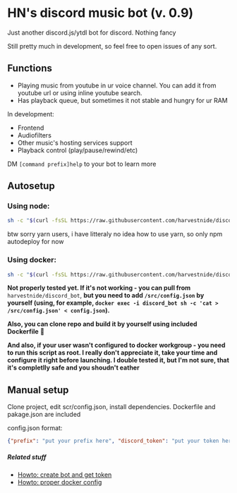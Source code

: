 # HN's discord music bot (v. 0.9)
Just another discord.js/ytdl bot for discord. Nothing fancy

Still pretty much in development, so feel free to open issues of any sort.

## Functions
- Playing music from youtube in ur voice channel. You can add it from youtube url or using inline youtube search.
- Has playback queue, but sometimes it not stable and hungry for ur RAM

In development:
- Frontend
- Audiofilters
- Other music's hosting services support
- Playback control (play/pause/rewind/etc)


DM `[command prefix]help` to your bot to learn more
## Autosetup

### Using node:
```bash
sh -c "$(curl -fsSL https://raw.githubusercontent.com/harvestnide/discord_music_bot/master/setup_node.sh)"
```

btw sorry yarn users, i have litteraly no idea how to use yarn, so only npm autodeploy for now
### Using docker:
```bash
sh -c "$(curl -fsSL https://raw.githubusercontent.com/harvestnide/discord_music_bot/master/setup_docker.sh)"
```

__Not properly tested yet. If it's not working - you can pull from__ `harvestnide/discord_bot`, __but you need to add `/src/config.json` by yourself (using, for example, `docker exec -i discord_bot sh -c 'cat > /src/config.json' < config.json`).__

__Also, you can clone repo and build it by yourself using included Dockerfile__ :rainbow:

__And also, if your user wasn't configured to docker workgroup - you need to run this script as root. I really don't appreciate it, take your time and configure it right before launching. I double tested it, but I'm not sure, that it's completlly safe and you shoudn't eather__

## Manual setup ##
Clone project, edit scr/config.json, install dependencies. Dockerfile and pakage.json are included

config.json format:
``` json
{"prefix": "put your prefix here", "discord_token": "put your token here"}
```

##### Related stuff #####
- [Howto: create bot and get token](https://github.com/reactiflux/discord-irc/wiki/Creating-a-discord-bot-&-getting-a-token)
- [Howto: proper docker config](https://docs.docker.com/install/linux/linux-postinstall/)

